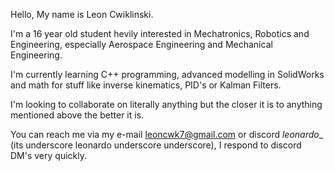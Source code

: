 Hello, My name is Leon Cwiklinski.

I'm a 16 year old student hevily interested in Mechatronics, Robotics and Engineering, especially Aerospace Engineering and Mechanical Engineering.

I'm currently learning C++ programming, advanced modelling in SolidWorks and math for stuff like inverse kinematics, PID's or Kalman Filters.

I'm looking to collaborate on literally anything but the closer it is to anything mentioned above the better it is.

You can reach me via my e-mail leoncwk7@gmail.com or discord _leonardo__ (its underscore leonardo underscore underscore), I respond to discord DM's very quickly.
